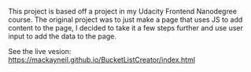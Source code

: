 This project is based off a project in my Udacity Frontend Nanodegree course. 
The original project was to just make a page that uses JS to add content to the page, I decided to take it a few steps further and use user input to add the data to the page.

See the live vesion: https://mackayneil.github.io/BucketListCreator/index.html
